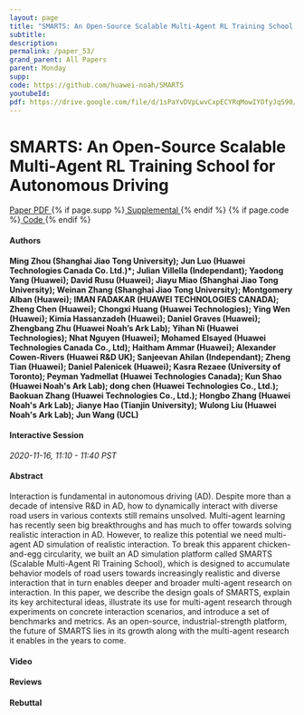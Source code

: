 ```yaml
---
layout: page
title: "SMARTS: An Open-Source Scalable Multi-Agent RL Training School for Autonomous Driving"
subtitle: 
description:
permalink: /paper_53/
grand_parent: All Papers
parent: Monday
supp: 
code: https://github.com/huawei-noah/SMARTS
youtubeId: 
pdf: https://drive.google.com/file/d/1sPaYvDVpLwvCxpECYRqMowIYOfyJqS90/view
---
```


# SMARTS: An Open-Source Scalable Multi-Agent RL Training School for Autonomous Driving

<a href="https://drive.google.com/file/d/1sPaYvDVpLwvCxpECYRqMowIYOfyJqS90/view" target="_blank" rel="noopener noreferrer" class="btn btn-blue"><i class="fa fa-file-text-o" aria-hidden="true"></i> Paper PDF </a> {% if page.supp %}<a href="" target="_blank" rel="noopener noreferrer" class="btn btn-green"><i class="fa fa-file-text-o" aria-hidden="true"></i> Supplemental </a>{% endif %} {% if page.code %}<a href="https://github.com/huawei-noah/SMARTS" target="_blank" rel="noopener noreferrer" class="btn btn-green"><i class="fa fa-github" aria-hidden="true"></i> Code </a>{% endif %} 

#### Authors
**Ming Zhou (Shanghai Jiao Tong University); Jun Luo (Huawei Technologies Canada Co. Ltd.)*; Julian Villella (Independant); Yaodong Yang (Huawei); David Rusu (Huawei); Jiayu Miao (Shanghai Jiao Tong University); Weinan Zhang (Shanghai Jiao Tong University); Montgomery Alban (Huawei); IMAN FADAKAR (HUAWEI TECHNOLOGIES CANADA); Zheng Chen (Huawei); Chongxi Huang (Huawei Technologies); Ying Wen (Huawei); Kimia Hassanzadeh (Huawei); Daniel Graves (Huawei); Zhengbang Zhu (Huawei Noah’s Ark Lab); Yihan Ni (Huawei Technologies); Nhat Nguyen (Huawei); Mohamed Elsayed (Huawei Technologies Canada Co., Ltd); Haitham Ammar (Huawei); Alexander Cowen-Rivers (Huawei R&D UK); Sanjeevan Ahilan (Independant); Zheng Tian (Huawei); Daniel Palenicek (Huawei); Kasra Rezaee (University of Toronto); Peyman Yadmellat (Huawei Technologies Canada); Kun Shao (Huawei Noah's Ark Lab); dong chen (Huawei Technologies Co., Ltd.); Baokuan Zhang (Huawei Technologies Co., Ltd.); Hongbo Zhang (Huawei Noah's Ark Lab); Jianye Hao (Tianjin University); Wulong Liu (Huawei Noah's Ark Lab); Jun Wang (UCL)**

#### Interactive Session
*2020-11-16, 11:10 - 11:40 PST*

#### Abstract
Interaction is fundamental in autonomous driving (AD). Despite more than a decade of intensive R&D in AD, how to dynamically interact with diverse road users in various contexts still remains unsolved. Multi-agent learning has recently seen big breakthroughs and has much to offer towards solving realistic interaction in AD. However, to realize this potential we need multi-agent AD simulation of realistic interaction. To break this apparent chicken-and-egg circularity, we built an AD simulation platform called SMARTS (Scalable Multi-Agent Rl Training School), which is designed to accumulate behavior models of road users towards increasingly realistic and diverse interaction that in turn enables deeper and broader multi-agent research on interaction. In this paper, we describe the design goals of SMARTS, explain its key architectural ideas, illustrate its use for multi-agent research through experiments on concrete interaction scenarios, and introduce a set of benchmarks and metrics. As an open-source, industrial-strength platform, the future of SMARTS lies in its growth along with the multi-agent research it enables in the years to come.

#### Video 

#### Reviews

#### Rebuttal

